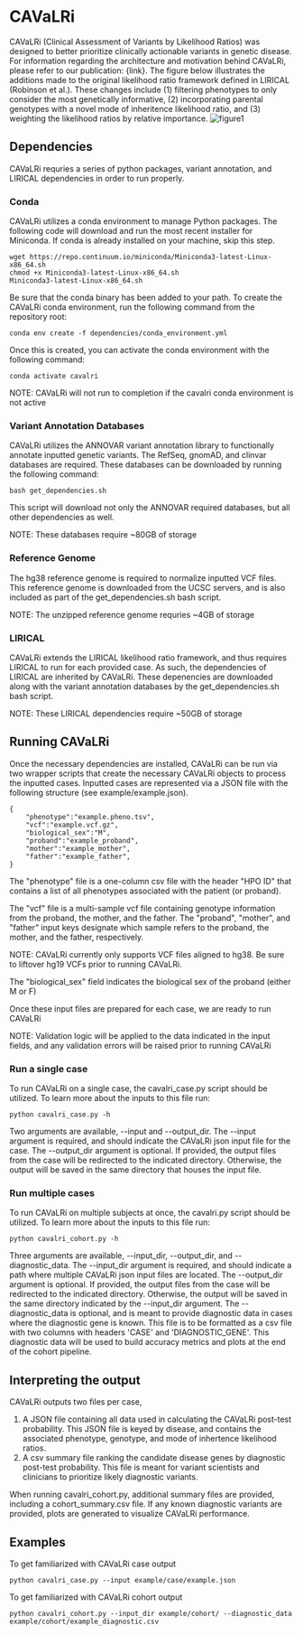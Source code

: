 # CAVaLRi
CAVaLRi (Clinical Assessment of Variants by Likelihood Ratios) was designed to better prioritize clinically actionable variants in genetic disease. For information regarding the architecture and motivation behind CAVaLRi, please refer to our publication: {link}. The figure below illustrates the additions made to the original likelihood ratio framework defined in LIRICAL (Robinson et al.). These changes include (1) filtering phenotypes to only consider the most genetically informative, (2) incorporating parental genotypes with a novel mode of inheritence likelihood ratio, and (3) weighting the likelihood ratios by relative importance.
![figure1](https://user-images.githubusercontent.com/72405035/204615195-6b28be5c-64de-4c59-a27e-bb7aea0c3cb1.png)

## Dependencies
CAVaLRi requries a series of python packages, variant annotation, and LIRICAL dependencies in order to run properly.

### Conda
CAVaLRi utilizes a conda environment to manage Python packages. The following code will download and run the most recent installer for Miniconda. If conda is already installed on your machine, skip this step.
```
wget https://repo.continuum.io/miniconda/Miniconda3-latest-Linux-x86_64.sh
chmod +x Miniconda3-latest-Linux-x86_64.sh
Miniconda3-latest-Linux-x86_64.sh
```

Be sure that the conda binary has been added to your path. To create the CAVaLRi conda environment, run the following command from the repository root:
```
conda env create -f dependencies/conda_environment.yml
```

Once this is created, you can activate the conda environment with the following command:
```
conda activate cavalri
```

NOTE: CAVaLRi will not run to completion if the cavalri conda environment is not active

### Variant Annotation Databases
CAVaLRi utilizes the ANNOVAR variant annotation library to functionally annotate inputted genetic variants. The RefSeq, gnomAD, and clinvar databases are required. These databases can be downloaded by running the following command:
```
bash get_dependencies.sh
```

This script will download not only the ANNOVAR required databases, but all other dependencies as well.

NOTE: These databases require ~80GB of storage

### Reference Genome
The hg38 reference genome is required to normalize inputted VCF files. This reference genome is downloaded from the UCSC servers, and is also included as part of the get_dependencies.sh bash script.

NOTE: The unzipped reference genome requries ~4GB of storage

### LIRICAL
CAVaLRi extends the LIRICAL likelihood ratio framework, and thus requires LIRICAL to run for each provided case. As such, the dependencies of LIRICAL are inherited by CAVaLRi. These depenencies are downloaded along with the variant annotation databases by the get_dependencies.sh bash script.

NOTE: These LIRICAL dependencies require ~50GB of storage

## Running CAVaLRi
Once the necessary dependencies are installed, CAVaLRi can be run via two wrapper scripts that create the necessary CAVaLRi objects to process the inputted cases. Inputted cases are represented via a JSON file with the following structure (see example/example.json).
```
{
    "phenotype":"example.pheno.tsv",
    "vcf":"example.vcf.gz",
    "biological_sex":"M",
    "proband":"example_proband",
    "mother":"example_mother",
    "father":"example_father",
}
```

The "phenotype" file is a one-column csv file with the header "HPO ID" that contains a list of all phenotypes associated with the patient (or proband).

The "vcf" file is a multi-sample vcf file containing genotype information from the proband, the mother, and the father. The "proband", "mother", and "father" input keys designate which sample refers to the proband, the mother, and the father, respectively.

NOTE: CAVaLRi currently only supports VCF files aligned to hg38. Be sure to liftover hg19 VCFs prior to running CAVaLRi.

The "biological_sex" field indicates the biological sex of the proband (either M or F)

Once these input files are prepared for each case, we are ready to run CAVaLRi

NOTE: Validation logic will be applied to the data indicated in the input fields, and any validation errors will be raised prior to running CAVaLRi

### Run a single case
To run CAVaLRi on a single case, the cavalri_case.py script should be utilized. To learn more about the inputs to this file run:
```
python cavalri_case.py -h
```
Two arguments are available, --input and --output_dir. The --input argument is required, and should indicate the CAVaLRi json input file for the case. The --output_dir argument is optional. If provided, the output files from the case will be redirected to the indicated directory. Otherwise, the output will be saved in the same directory that houses the input file.

### Run multiple cases
To run CAVaLRi on multiple subjects at once, the cavalri.py script should be utilized. To learn more about the inputs to this file run:
```
python cavalri_cohort.py -h
```

Three arguments are available, --input_dir, --output_dir, and --diagnostic_data. The --input_dir argument is required, and should indicate a path where multiple CAVaLRi json input files are located. The --output_dir argument is optional. If provided, the output files from the case will be redirected to the indicated directory. Otherwise, the output will be saved in the same directory indicated by the --input_dir argument. The --diagnostic_data is optional, and is meant to provide diagnostic data in cases where the diagnostic gene is known. This file is to be formatted as a csv file with two columns with headers 'CASE' and 'DIAGNOSTIC_GENE'. This diagnostic data will be used to build accuracy metrics and plots at the end of the cohort pipeline.

## Interpreting the output
CAVaLRi outputs two files per case,
1. A JSON file containing all data used in calculating the CAVaLRi post-test probability. This JSON file is keyed by disease, and contains the associated phenotype, genotype, and mode of inhertence likelihood ratios.
2. A csv summary file ranking the candidate disease genes by diagnostic post-test probability. This file is meant for variant scientists and clinicians to prioritize likely diagnostic variants.

When running cavalri_cohort.py, additional summary files are provided, including a cohort_summary.csv file. If any known diagnostic variants are provided, plots are generated to visualize CAVaLRi performance.

## Examples
To get familiarized with CAVaLRi case output
```
python cavalri_case.py --input example/case/example.json
```

To get familiarized with CAVaLRi cohort output
```
python cavalri_cohort.py --input_dir example/cohort/ --diagnostic_data example/cohort/example_diagnostic.csv
```
